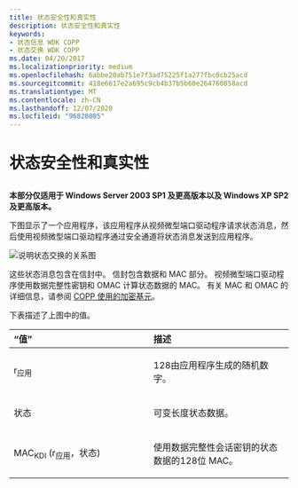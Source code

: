 ```yaml
---
title: 状态安全性和真实性
description: 状态安全性和真实性
keywords:
- 状态信息 WDK COPP
- 状态交换 WDK COPP
ms.date: 04/20/2017
ms.localizationpriority: medium
ms.openlocfilehash: 6abbe20ab751e7f3ad75225f1a277fbc0cb25acd
ms.sourcegitcommit: 418e6617e2a695c9cb4b37b5b60e264760858acd
ms.translationtype: MT
ms.contentlocale: zh-CN
ms.lasthandoff: 12/07/2020
ms.locfileid: "96820805"
---
```

# <a name="status-security-and-authenticity"></a>状态安全性和真实性


## <span id="ddk_status_security_and_authenticity_gg"></span><span id="DDK_STATUS_SECURITY_AND_AUTHENTICITY_GG"></span>


**本部分仅适用于 Windows Server 2003 SP1 及更高版本以及 Windows XP SP2 及更高版本。**

下图显示了一个应用程序，该应用程序从视频微型端口驱动程序请求状态消息，然后使用视频微型端口驱动程序通过安全通道将状态消息发送到应用程序。

![说明状态交换的关系图](images/coppstus.png)

这些状态消息包含在信封中。 信封包含数据和 MAC 部分。 视频微型端口驱动程序使用数据完整性密钥和 OMAC 计算状态数据的 MAC。 有关 MAC 和 OMAC 的详细信息，请参阅 [COPP 使用的加密基元](cryptographic-primitives-used-by-copp.md)。

下表描述了上图中的值。

<table>
<colgroup>
<col width="50%" />
<col width="50%" />
</colgroup>
<thead>
<tr class="header">
<th align="left">“值”</th>
<th align="left">描述</th>
</tr>
</thead>
<tbody>
<tr class="odd">
<td align="left"><p>r<sub>应用</sub></p></td>
<td align="left"><p>128由应用程序生成的随机数字。</p></td>
</tr>
<tr class="even">
<td align="left"><p>状态</p></td>
<td align="left"><p>可变长度状态数据。</p></td>
</tr>
<tr class="odd">
<td align="left"><p>MAC<sub>KDI</sub> (r<sub>应用</sub>，状态) </p></td>
<td align="left"><p>使用数据完整性会话密钥的状态数据的128位 MAC。</p></td>
</tr>
</tbody>
</table>

 

 

 





